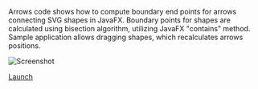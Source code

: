 Arrows code shows how to compute boundary end points for arrows connecting SVG shapes in JavaFX.
Boundary points for shapes are calculated using bisection algorithm, utilizing JavaFX "contains" method.
Sample application allows dragging shapes, which recalculates arrows positions.

![Screenshot](https://github.com/downloads/rafalrusin/javafx/arrows.png "Screenshot")

[Launch](http://sites.google.com/site/rrusin999/syntax/arrows.jnlp "Launch Arrows")
